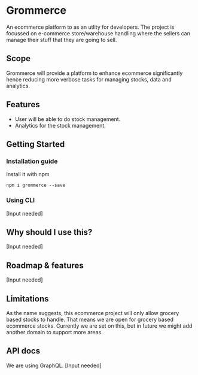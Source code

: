 # Grommerce
An ecommerce platform to as an utlity for developers. The project is focussed on e-commerce store/warehouse handling where the sellers can manage their stuff that they are going to sell.

## Scope
Grommerce will provide a platform to enhance ecommerce significantly hence reducing more verbose tasks for managing stocks, data and analytics.

## Features
- User will be able to do stock management.
- Analytics for the stock management.

## Getting Started

### Installation guide

Install it with npm
```
npm i grommerce --save
```

### Using CLI 
[Input needed]

## Why should I use this?
[Input needed]

## Roadmap & features
[Input needed]

## Limitations
As the name suggests, this ecommerce project will only allow grocery based stocks to handle. That means we are open for grocery based ecommerce stocks. Currently we are set on this, but in future we might add another domain to support more areas.

## API docs
We are using GraphQL.
[Input needed]
